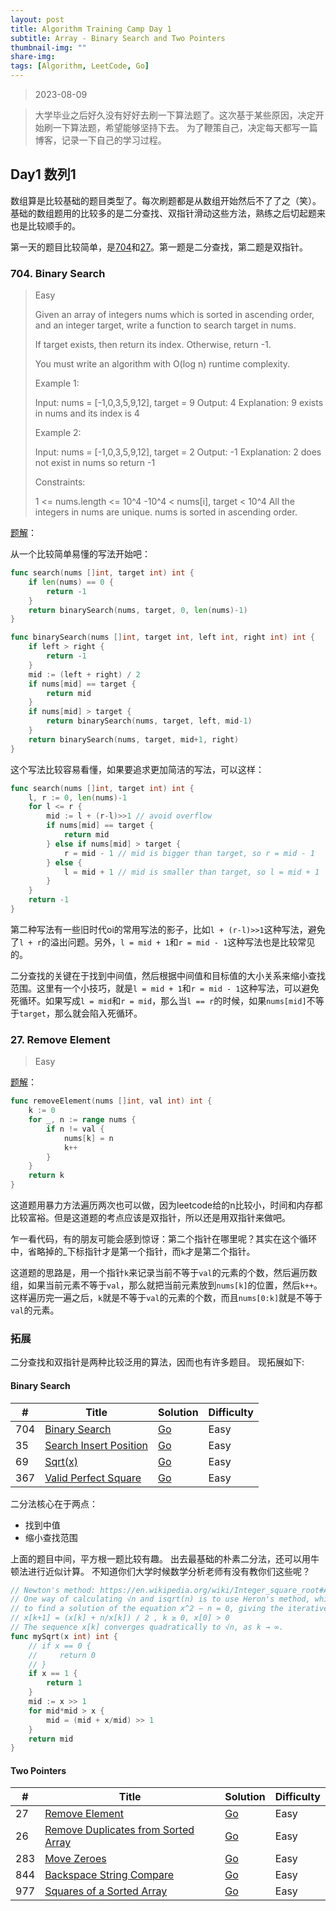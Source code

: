 ```yaml
---
layout: post
title: Algorithm Training Camp Day 1
subtitle: Array - Binary Search and Two Pointers
thumbnail-img: ""
share-img: 
tags: [Algorithm, LeetCode, Go]
---
```


> 2023-08-09

> 大学毕业之后好久没有好好去刷一下算法题了。这次基于某些原因，决定开始刷一下算法题，希望能够坚持下去。
> 为了鞭策自己，决定每天都写一篇博客，记录一下自己的学习过程。

## Day1 数列1

数组算是比较基础的题目类型了。每次刷题都是从数组开始然后不了了之（笑）。基础的数组题用的比较多的是二分查找、双指针滑动这些方法，熟练之后切起题来也是比较顺手的。

第一天的题目比较简单，是[704](<https://leetcode.com/problems/binary-search/>)和[27](<https://leetcode.com/problems/remove-element/>)。第一题是二分查找，第二题是双指针。

### 704. Binary Search

> Easy
>
> Given an array of integers nums which is sorted in ascending order, and an integer target,
> write a function to search target in nums.
>
> If target exists, then return its index. Otherwise, return -1.
>
> You must write an algorithm with O(log n) runtime complexity.
>
> Example 1:
>
> Input: nums = [-1,0,3,5,9,12], target = 9
> Output: 4
> Explanation: 9 exists in nums and its index is 4
>
> Example 2:
>
> Input: nums = [-1,0,3,5,9,12], target = 2
> Output: -1
> Explanation: 2 does not exist in nums so return -1
>
> Constraints:
>
> 1 <= nums.length <= 10^4
> -10^4 < nums[i], target < 10^4
> All the integers in nums are unique.
> nums is sorted in ascending order.

[题解](<https://github.com/mizumoto-cn/leetcode-go/blob/main/q704/ans.go>)：

从一个比较简单易懂的写法开始吧：

```go
func search(nums []int, target int) int {
    if len(nums) == 0 {
        return -1
    }
    return binarySearch(nums, target, 0, len(nums)-1)
}

func binarySearch(nums []int, target int, left int, right int) int {
    if left > right {
        return -1
    }
    mid := (left + right) / 2
    if nums[mid] == target {
        return mid
    }
    if nums[mid] > target {
        return binarySearch(nums, target, left, mid-1)
    }
    return binarySearch(nums, target, mid+1, right)
}
```

这个写法比较容易看懂，如果要追求更加简洁的写法，可以这样：

```go
func search(nums []int, target int) int {
    l, r := 0, len(nums)-1
    for l <= r {
        mid := l + (r-l)>>1 // avoid overflow
        if nums[mid] == target {
            return mid
        } else if nums[mid] > target {
            r = mid - 1 // mid is bigger than target, so r = mid - 1
        } else {
            l = mid + 1 // mid is smaller than target, so l = mid + 1
        }
    }
    return -1
}
```

第二种写法有一些旧时代oi的常用写法的影子，比如`l + (r-l)>>1`这种写法，避免了`l + r`的溢出问题。另外，`l = mid + 1`和`r = mid - 1`这种写法也是比较常见的。

二分查找的关键在于找到中间值，然后根据中间值和目标值的大小关系来缩小查找范围。这里有一个小技巧，就是`l = mid + 1`和`r = mid - 1`这种写法，可以避免死循环。如果写成`l = mid`和`r = mid`，那么当`l == r`的时候，如果`nums[mid]`不等于`target`，那么就会陷入死循环。

### 27. Remove Element

> Easy

[题解](<https://github.com/mizumoto-cn/leetcode-go/blob/main/q27/ans.go>)：

```go
func removeElement(nums []int, val int) int {
    k := 0
    for _, n := range nums {
        if n != val {
            nums[k] = n
            k++
        }
    }
    return k
}
```

这道题用暴力方法遍历两次也可以做，因为leetcode给的n比较小，时间和内存都比较富裕。但是这道题的考点应该是双指针，所以还是用双指针来做吧。

乍一看代码，有的朋友可能会感到惊讶：第二个指针在哪里呢？其实在这个循环中，省略掉的_下标指针才是第一个指针，而`k`才是第二个指针。

这道题的思路是，用一个指针`k`来记录当前不等于`val`的元素的个数，然后遍历数组，如果当前元素不等于`val`，那么就把当前元素放到`nums[k]`的位置，然后`k++`。这样遍历完一遍之后，`k`就是不等于`val`的元素的个数，而且`nums[0:k]`就是不等于`val`的元素。

### 拓展

二分查找和双指针是两种比较泛用的算法，因而也有许多题目。
现拓展如下:

#### Binary Search

| # | Title | Solution | Difficulty |
|---| ----- | -------- | ---------- |
|704|[Binary Search](https://leetcode.com/problems/binary-search/)|[Go](https://github.com/mizumoto-cn/leetcode-go/blob/main/q704/ans.go)|Easy|
| 35| [Search Insert Position](https://leetcode.com/problems/search-insert-position/) | [Go](https://github.com/mizumoto-cn/leetcode-go/blob/main/q35/ans.go) | Easy |
| 69| [Sqrt(x)](https://leetcode.com/problems/sqrtx/) | [Go](https://github.com/mizumoto-cn/leetcode-go/blob/main/q69/ans.go) | Easy |
|367| [Valid Perfect Square](https://leetcode.com/problems/valid-perfect-square/)|[Go](https://github.com/mizumoto-cn/leetcode-go/blob/main/q367/ans.go)|Easy|

二分法核心在于两点：

- 找到中值
- 缩小查找范围

上面的题目中间，平方根一题比较有趣。
出去最基础的朴素二分法，还可以用牛顿法进行近似计算。
不知道你们大学时候数学分析老师有没有教你们这些呢？

```go
// Newton's method: https://en.wikipedia.org/wiki/Integer_square_root#Algorithm_using_Newton's_method
// One way of calculating √n and isqrt(n) is to use Heron's method, which is a special case of Newton's method,
// to find a solution of the equation x^2 − n = 0, giving the iterative formula:
// x[k+1] = (x[k] + n/x[k]) / 2 , k ≥ 0, x[0] > 0
// The sequence x[k] converges quadratically to √n, as k → ∞.
func mySqrt(x int) int {
    // if x == 0 {
    //     return 0
    // }
    if x == 1 {
        return 1
    }
    mid := x >> 1
    for mid*mid > x {
        mid = (mid + x/mid) >> 1
    }
    return mid
}
```

#### Two Pointers

| # | Title | Solution | Difficulty |
|---| ----- | -------- | ---------- |
| 27| [Remove Element](https://leetcode.com/problems/remove-element/) | [Go](https://github.com/mizumoto-cn/leetcode-go/blob/main/q27/ans.go) | Easy |
| 26| [Remove Duplicates from Sorted Array](https://leetcode.com/problems/remove-duplicates-from-sorted-array/) | [Go](https://github.com/mizumoto-cn/leetcode-go/blob/main/q26/ans.go) | Easy |
|283|[Move Zeroes](https://leetcode.com/problems/move-zeroes/)|[Go](https://github.com/mizumoto-cn/leetcode-go/blob/main/q283/ans.go)|Easy|
|844|[Backspace String Compare](https://leetcode.com/problems/backspace-string-compare/)|[Go](https://github.com/mizumoto-cn/leetcode-go/blob/main/q844/ans.go)|Easy|
|977|[Squares of a Sorted Array](https://leetcode.com/problems/squares-of-a-sorted-array/)|[Go](https://github.com/mizumoto-cn/leetcode-go/blob/main/q977/ans.go)|Easy|

